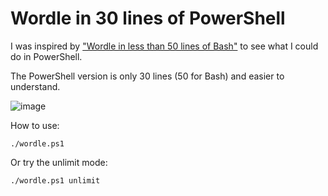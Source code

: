# Wordle in 30 lines of PowerShell

I was inspired by ["Wordle in less than 50 lines of Bash"](https://gist.github.com/huytd/6a1a6a7b34a0d0abcac00b47e3d01513) to see what I could do in PowerShell.

The PowerShell version is only 30 lines (50 for Bash) and easier to understand.

![image](https://user-images.githubusercontent.com/22015149/152396748-1275d47e-4693-4f4a-8e98-e829c520f2c4.png)

How to use:
```
./wordle.ps1
```

Or try the unlimit mode:
```
./wordle.ps1 unlimit
```
